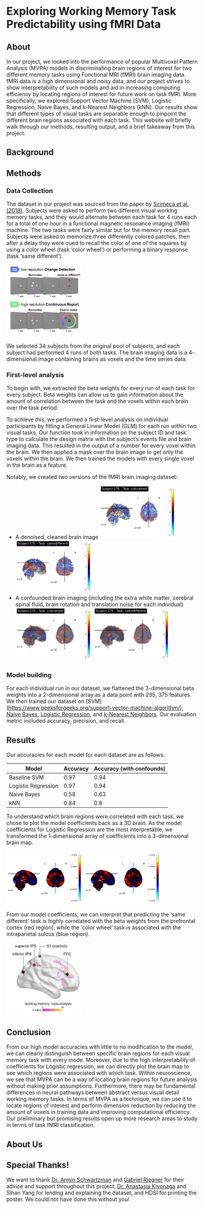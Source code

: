 # Exploring Working Memory Task Predictability using fMRI Data

## About

In our project, we looked into the performance of popular Multivoxel Pattern Analysis (MVPA) models in discriminating brain regions of interest for two different memory tasks using Functional MRI (fMRI) brain imaging data. fMRI data is a high dimensional and noisy data, and our project strives to show interpretability of such models and aid in increasing computing efficiency by locating regions of interest for future work on task fMRI. More specifically, we explored Support Vector Machine (SVM), Logistic Regression, Naive Bayes, and k-Nearest Neighbors (kNN). Our results show that different types of visual tasks are separable enough to pinpoint the different brain regions associated with each task. This website will briefly walk through our methods, resulting output, and a brief takeaway from this project.

## Background

## Methods

### Data Collection

The dataset in our project was sourced from the paper by [Scimeca et al. (2018)](https://osf.io/58pyw). Subjects were asked to perform two different visual working memory tasks, and they would alternate between each task for 4 runs each for a total of one hour in a functional magnetic resonance imaging (fMRI) machine. The two tasks were fairly similar but for the memory recall part. Subjects were asked to memorize three differently colored patches, then after a delay they were cued to recall the color of one of the squares by using a color wheel (task ‘color wheel’) or performing a binary response (task ‘same different’).

<img src="./results/task.png" alt="Dataset Memory Tasks" width="200"/>

We selected 34 subjects from the original pool of subjects, and each subject had performed 4 runs of both tasks. The brain imaging data is a 4-dimensional image containing brains as voxels and the time series data.

### First-level analysis

To begin with, we extracted the beta weights for every run of each task for every subject. Beta weights can allow us to gain information about the amount of correlation between the task and the voxels within each brain over the task period.

To achieve this, we performed a first-level analysis on individual participants by fitting a General Linear Model (GLM) for each run within two visual tasks. Our function took in information on the subject ID and task type to calculate the design matrix with the subject’s events file and brain imaging data. This resulted in the output of a number for every voxel within the brain. We then applied a mask over the brain image to get only the voxels within the brain. We then trained the models with every single voxel in the brain as a feature.

Notably, we created two versions of the fMRI brain imaging dataset:

- A denoised, cleaned brain image
  <img src="./results/nonconfound_beta_colorwheel.png" alt="nonconfound_beta_colorwheel" width="200"/> <img src="./results/nonconfound_beta_samedifferent.png" alt="nonconfound_beta_samedifferent" width="200"/>
- A confounded brain imaging (including the extra white matter, cerebral spinal fluid, brain rotation and translation noise for each individual)
  <img src="./results/confound_beta_colorwheel.png" alt="confound_beta_colorwheel" width="200"/> <img src="./results/confound_beta_samedifferent.png" alt="confound_beta_samedifferent" width="200"/>

### Model building

For each individual run in our dataset, we flattened the 3-dimensional beta weights into a 2-dimensional array as a data point with 235, 375 features. We then trained our dataset on [SVM] (https://www.geeksforgeeks.org/support-vector-machine-algorithm/), [Naive Bayes](https://www.geeksforgeeks.org/naive-bayes-classifiers/), [Logistic Regression](https://www.geeksforgeeks.org/understanding-logistic-regression/), and [k-Nearest Neighbors](https://www.geeksforgeeks.org/k-nearest-neighbours/). Our evaluation metric included accuracy, precision, and recall.

## Results

Our accuracies for each model for each dataset are as follows:

| Model               | Accuracy | Accuracy (with confounds) |
| ------------------- | -------- | ------------------------- |
| Baseline SVM        | 0.97     | 0.94                      |
| Logistic Regression | 0.97     | 0.94                      |
| Naive Bayes         | 0.58     | 0.63                      |
| kNN                 | 0.84     | 0.8                       |

To understand which brain regions were correlated with each task, we chose to plot the model coefficients back as a 3D brain. As the model coefficients for Logistic Regression are the most interpretable, we transformed the 1-dimensional array of coefficients into a 3-dimensional brain map.

<img src="./results/logistic_nonConfounds_coeff.png" alt="NonConfound Coefficient Map" width="200"/> <img src="./results/logistic_confounds_coeff.png" alt="Confound Coefficient Map" width="200"/>

From our model coefficients, we can interpret that predicting the ‘same different’ task is highly correlated with the beta weights from the prefrontal cortex (red region), while the ‘color wheel’ task is associated with the intraparietal sulcus (blue region).

<img src="./results/expected_brain.png" alt="Expected Brain Regions" width="200"/>

## Conclusion

From our high model accuracies with little to no modification to the model, we can clearly distinguish between specific brain regions for each visual memory task with every mode. Moreover, due to the high interpretability of coefficients for Logistic regression, we can directly plot the brain map to see which regions were associated with which task. Within neuroscience, we see that MVPA can be a way of locating brain regions for future analysis without making prior assumptions. Furthermore, there may be fundamental differences in neural pathways between abstract versus visual detail working memory tasks. In terms of MVPA as a technique, we can use it to locate regions of interest and perform dimension reduction by reducing the amount of voxels in training data and improving computational efficiency. Our preliminary but promising results open up more research areas to study in terms of task fMRI classification.

## About Us

## Special Thanks!

We want to thank [Dr. Armin Schwartzman](https://schwartzman.scholar.st) and [Gabriel Riegner](https://griegner.github.io) for their advice and support throughout this project, [Dr. Anastasia Kiyonaga](https://www.kiyonagalab.org/pi-anastasia-kiyonaga) and Sihan Yang for lending and explaining the dataset, and HDSI for printing the poster. We could not have done this without you!
